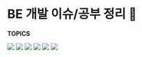 # BE 개발 이슈/공부 정리 🌟

**TOPICS**

[![](https://img.shields.io/badge/Spring-0E8A16?style=flat)](https://github.com/dkdud9261/develop-log/labels/Spring)
[![](https://img.shields.io/badge/Spring_Webflux-1D76DB?style=flat)](https://github.com/dkdud9261/develop-log/labels/Spring%20Webflux)
[![](https://img.shields.io/badge/Project_Reactor-DD521F?style=flat)](https://github.com/dkdud9261/develop-log/labels/Project%20Reactor)
[![](https://img.shields.io/badge/Kotlin-7F52FF?style=flat)](https://github.com/dkdud9261/develop-log/labels/Kotlin)
[![](https://img.shields.io/badge/MongoDB-FBCA04?style=flat)](https://github.com/dkdud9261/develop-log/labels/MongoDB)
[![](https://img.shields.io/badge/ETC-565656?style=flat)](http://github.com/dkdud9261/develop-log/labels)
